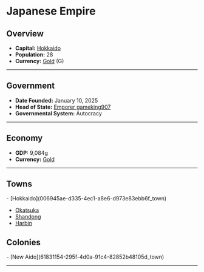 <!--UNDEDITED FILE, remove this entire line if this file has been edited!-->
# <!--NAME-->Japanese Empire<!--NAME-->

## Overview

- **Capital:** <!--CAPITAL_LINK-->[Hokkaido](006945ae-d335-4ec1-a8e6-d973e83ebb6f_town)<!--CAPITAL_LINK-->
- **Population:** <!--POPULATION-->28<!--POPULATION-->
- **Currency:** <!--CURRENCY_LINK-->[Gold](Gold_currency)<!--CURRENCY_LINK--> (<!--CURRENCY_ABV-->G<!--CURRENCY_ABV-->)

---

## Government

- **Date Founded:** <!--FOUNDED-->January 10, 2025<!--FOUNDED-->
- **Head of State:** <!--LEADER_TITLE_LINK-->[Emporer gameking907](gameking907_user)<!--LEADER_TITLE_LINK-->
- **Governmental System:** <!--GOVERNMENT-->Autocracy<!--GOVERNMENT-->

---

## Economy

- **GDP:** <!--GDP-->9,084g<!--GDP-->
- **Currency:** <!--CURRENCY_LINK-->[Gold](Gold_currency)<!--CURRENCY_LINK-->

---

## Towns

<!--TOWNS-->- [Hokkaido](006945ae-d335-4ec1-a8e6-d973e83ebb6f_town)
- [Okatsuka](cf3d85db-abc9-4381-841b-9769bcd8d2c2_town)
- [Shandong](5efed49e-cc74-4762-aedf-e392c1c697a9_town)
- [Harbin](a3b0d1ce-0e32-4163-a35f-4eb5b4e174dc_town)<!--TOWNS-->

## Colonies

<!--COLONIES-->- [New Aido](61831154-295f-4d0a-91c4-82852b48105d_town)<!--COLONIES-->

---